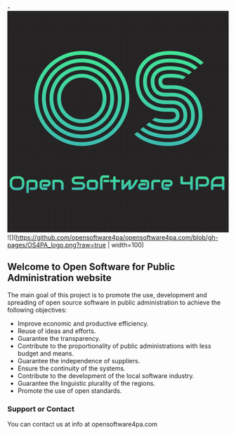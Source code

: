-![OpenSoftware4pa.com](https://github.com/opensoftware4pa/opensoftware4pa.com/blob/gh-pages/OS4PA_logo.png?raw=true)
![](https://github.com/opensoftware4pa/opensoftware4pa.com/blob/gh-pages/OS4PA_logo.png?raw=true | width=100)
## Welcome to Open Software for Public Administration website

The main goal of this project is to promote the use, development and spreading of open source software in public administration to achieve the following objectives:

- Improve economic and productive efficiency.
- Reuse of ideas and efforts.
- Guarantee the transparency.
- Contribute to the proportionality of public administrations with less budget and means.
- Guarantee the independence of suppliers.
- Ensure the continuity of the systems.
- Contribute to the development of the local software industry.
- Guarantee the linguistic plurality of the regions.
- Promote the use of open standards.

### Support or Contact

You can contact us at info at opensoftware4pa.com
